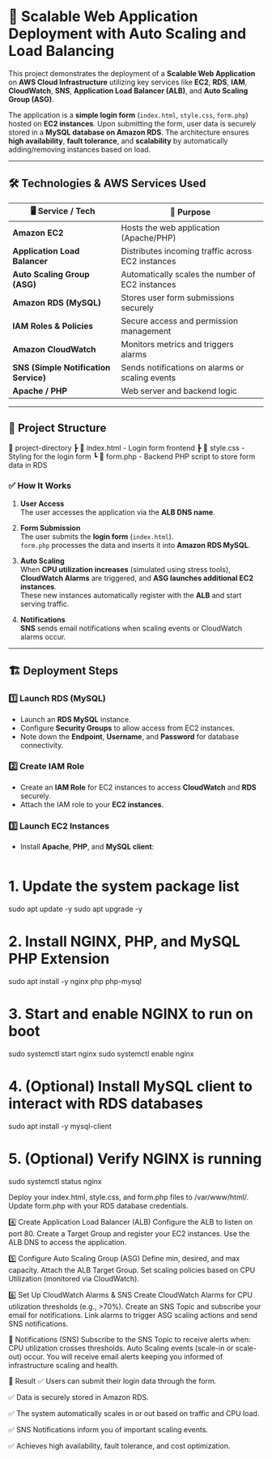 # 🚀 Scalable Web Application Deployment with Auto Scaling and Load Balancing

This project demonstrates the deployment of a **Scalable Web Application** on **AWS Cloud Infrastructure** utilizing key services like **EC2**, **RDS**, **IAM**, **CloudWatch**, **SNS**, **Application Load Balancer (ALB)**, and **Auto Scaling Group (ASG)**.

The application is a **simple login form** (`index.html`, `style.css`, `form.php`) hosted on **EC2 instances**. Upon submitting the form, user data is securely stored in a **MySQL database on Amazon RDS**. The architecture ensures **high availability**, **fault tolerance**, and **scalability** by automatically adding/removing instances based on load.

---

## 🛠️ Technologies & AWS Services Used

| 🖥️ Service / Tech             | 🔧 Purpose                                          |
|-------------------------------|-----------------------------------------------------|
| **Amazon EC2**                | Hosts the web application (Apache/PHP)             |
| **Application Load Balancer** | Distributes incoming traffic across EC2 instances  |
| **Auto Scaling Group (ASG)**  | Automatically scales the number of EC2 instances   |
| **Amazon RDS (MySQL)**        | Stores user form submissions securely              |
| **IAM Roles & Policies**      | Secure access and permission management            |
| **Amazon CloudWatch**         | Monitors metrics and triggers alarms               |
| **SNS (Simple Notification Service)** | Sends notifications on alarms or scaling events |
| **Apache / PHP**              | Web server and backend logic                       |

---

## 📁 Project Structure
📂 project-directory ┣ 📄 index.html - Login form frontend ┣ 📄 style.css - Styling for the login form ┗ 📄 form.php - Backend PHP script to store form data in RDS


### ✅ How It Works

1. **User Access**  
   The user accesses the application via the **ALB DNS name**.

2. **Form Submission**  
   The user submits the **login form** (`index.html`).  
   `form.php` processes the data and inserts it into **Amazon RDS MySQL**.

3. **Auto Scaling**  
   When **CPU utilization increases** (simulated using stress tools),  
   **CloudWatch Alarms** are triggered, and **ASG launches additional EC2 instances**.  
   These new instances automatically register with the **ALB** and start serving traffic.

4. **Notifications**  
   **SNS** sends email notifications when scaling events or CloudWatch alarms occur.

---

## 🏗️ Deployment Steps

### 1️⃣ Launch RDS (MySQL)
- Launch an **RDS MySQL** instance.
- Configure **Security Groups** to allow access from EC2 instances.
- Note down the **Endpoint**, **Username**, and **Password** for database connectivity.

### 2️⃣ Create IAM Role
- Create an **IAM Role** for EC2 instances to access **CloudWatch** and **RDS** securely.
- Attach the IAM role to your **EC2 instances**.

### 3️⃣ Launch EC2 Instances
- Install **Apache**, **PHP**, and **MySQL client**:
  ```bash
 # 1. Update the system package list
sudo apt update -y
sudo apt upgrade -y

# 2. Install NGINX, PHP, and MySQL PHP Extension
sudo apt install -y nginx php php-mysql

# 3. Start and enable NGINX to run on boot
sudo systemctl start nginx
sudo systemctl enable nginx

# 4. (Optional) Install MySQL client to interact with RDS databases
sudo apt install -y mysql-client

# 5. (Optional) Verify NGINX is running
sudo systemctl status nginx


Deploy your index.html, style.css, and form.php files to /var/www/html/.
Update form.php with your RDS database credentials.

4️⃣ Create Application Load Balancer (ALB)
Configure the ALB to listen on port 80.
Create a Target Group and register your EC2 instances.
Use the ALB DNS to access the application.

5️⃣ Configure Auto Scaling Group (ASG)
Define min, desired, and max capacity.
Attach the ALB Target Group.
Set scaling policies based on CPU Utilization (monitored via CloudWatch).

6️⃣ Set Up CloudWatch Alarms & SNS
Create CloudWatch Alarms for CPU utilization thresholds (e.g., >70%).
Create an SNS Topic and subscribe your email for notifications.
Link alarms to trigger ASG scaling actions and send SNS notifications.

📧 Notifications (SNS)
Subscribe to the SNS Topic to receive alerts when:
CPU utilization crosses thresholds.
Auto Scaling events (scale-in or scale-out) occur.
You will receive email alerts keeping you informed of infrastructure scaling and health.

🎉 Result
✅ Users can submit their login data through the form.

✅ Data is securely stored in Amazon RDS.

✅ The system automatically scales in or out based on traffic and CPU load.

✅ SNS Notifications inform you of important scaling events.

✅ Achieves high availability, fault tolerance, and cost optimization.


